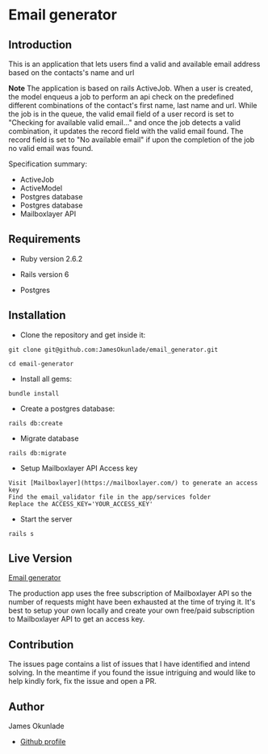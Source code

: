 # Email generator 

## Introduction

This is an application that lets users find a valid and available email address based on the contacts's name and url


**Note** The application is based on rails ActiveJob. When a user is created, the model enqueus a job to perform an api check on the predefined different combinations of the contact's first name, last name and url. While the job is in the queue, the valid email field of a user record is set to "Checking for available valid email..." and once the job detects a valid combination, it updates the record field with the valid email found. The record field is set to "No available email" if upon the completion of the job no valid email was found.


Specification summary:

- ActiveJob
- ActiveModel
- Postgres database 
- Postgres database
- Mailboxlayer API

## Requirements

- Ruby version 2.6.2

- Rails version 6

- Postgres

## Installation

- Clone the repository and get inside it:

```
git clone git@github.com:JamesOkunlade/email_generator.git

cd email-generator
```

- Install all gems:

```
bundle install
```

- Create a postgres database:

```
rails db:create
```

- Migrate database

```
rails db:migrate
```

- Setup Mailboxlayer API Access key

```
Visit [Mailboxlayer](https://mailboxlayer.com/) to generate an access key
Find the email_validator file in the app/services folder
Replace the ACCESS_KEY='YOUR_ACCESS_KEY'
```


- Start the server

```
rails s
```

## Live Version

[Email generator](https://fierce-bastion-34096.herokuapp.com/)

The production app uses the free subscription of Mailboxlayer API so the number of requests might have been exhausted at the time of trying it. It's best to setup your own locally and create your own free/paid subscription to Mailboxlayer API to get an access key.

## Contribution

The issues page contains a list of issues that I have identified and intend solving. In the meantime if you found the issue intriguing and would like to help kindly fork, fix the issue and open a PR.

## Author

James Okunlade

- [Github profile](https://github.com/JamesOkunlade)